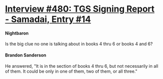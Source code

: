 # [Interview #480: TGS Signing Report - Samadai, Entry #14](https://www.theoryland.com/intvmain.php?i=480#14)

#### Nightbaron

Is the big clue no one is talking about in books 4 thru 6 or books 4 and 6?

#### Brandon Sanderson

He answered, "It is in the section of books 4 thru 6, but not necessarily in all of them. It could be only in one of them, two of them, or all three."

